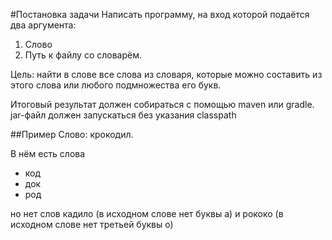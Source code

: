 #Постановка задачи
Написать программу, на вход которой подаётся два аргумента:
1. Слово
2. Путь к файлу со словарём.
 
Цель: найти в слове все слова из словаря, которые можно составить из этого слова или любого подмножества его букв.

Итоговый результат должен собираться с помощью maven или gradle. jar-файл должен запускаться без указания classpath

##Пример
Слово: крокодил.

В нём есть слова
- код
- док
- род

но нет слов кадило (в исходном слове нет буквы а)
и рококо (в исходном слове нет третьей буквы о)